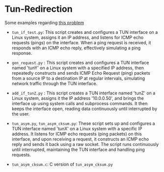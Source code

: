 # Tun-Redirection

Some examples regarding [this problem](https://stackoverflow.com/questions/79421852/tc-filter-redirection-one-way-behavior-issue-with-icmp-ping-replies)

* `tun_if_test.py`: This script creates and configures a TUN interface on a Linux system, assigns it an IP address, and listens for ICMP echo requests (pings) on the interface. When a ping request is received, it responds with an ICMP echo reply, effectively simulating a ping response.

* `gen_request.py` : This script creates and configures a TUN interface named 'tunY' on a Linux system with a specified IP address, then repeatedly constructs and sends ICMP Echo Request (ping) packets from a source IP to a destination IP at regular intervals, simulating network traffic through the TUN interface.

* `add_if_tunZ.py` : This script creates a TUN interface named 'tunZ' on a Linux system, assigns it the IP address '10.0.0.50', and brings the interface up using system calls and subprocess commands. It then keeps the interface open, reading data continuously until interrupted by the user.

* `tun_asym.py`, `tun_asym_cksum.py`: These script sets up and configures a TUN interface named 'tunX' on a Linux system with a specific IP address. It listens for ICMP echo requests (ping packets) on this interface, and upon receiving a request, it constructs an ICMP echo reply and sends it back using a raw socket. The script runs continuously until interrupted, maintaining the TUN interface and handling ping requests. 

* `tun_asym_cksum.c`: C version of `tun_asym_cksum.py`

